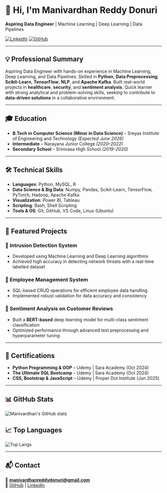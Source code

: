 # 👋 Hi, I'm Manivardhan Reddy Donuri

**Aspiring Data Engineer** | Machine Learning | Deep Learning | Data Pipelines

[![LinkedIn](https://img.shields.io/badge/LinkedIn-Manivardhan_Reddy-blue)](https://www.linkedin.com/in/manivardhan-reddy-110550311)
[![GitHub](https://img.shields.io/badge/GitHub-ManivardhanDonuri-black)](https://github.com/ManivardhanDonuri)

---

## 💡 Professional Summary
Aspiring Data Engineer with hands-on experience in Machine Learning, Deep Learning, and Data Pipelines. Skilled in **Python**, **Data Preprocessing**, **Scikit-Learn**, **TensorFlow**, **NLP**, and **Apache Kafka**. Built real-world projects in **healthcare**, **security**, and **sentiment analysis**. Quick learner with strong analytical and problem-solving skills, seeking to contribute to **data-driven solutions** in a collaborative environment.

---

## 🎓 Education
- **B.Tech in Computer Science (Minor in Data Science)** – Sreyas Institute of Engineering and Technology *(Expected June 2026)*
- **Intermediate** – Narayana Junior College *(2020–2022)*
- **Secondary School** – Srinivasa High School *(2019–2020)*

---

## 🛠 Technical Skills
- **Languages**: Python, MySQL, R
- **Data Science & Big Data**: Numpy, Pandas, Scikit-Learn, TensorFlow, PyTorch, Hadoop, Apache Kafka
- **Visualization**: Power BI, Tableau
- **Scripting**: Bash, Shell Scripting
- **Tools & OS**: Git, GitHub, VS Code, Linux (Ubuntu)

---

## 🚀 Featured Projects
### 🔹 Intrusion Detection System
- Developed using Machine Learning and Deep Learning algorithms
- Achieved high accuracy in detecting network threats with a real-time labelled dataset

### 🔹 Employee Management System
- SQL-based CRUD operations for efficient employee data handling
- Implemented robust validation for data accuracy and consistency

### 🔹 Sentiment Analysis on Customer Reviews
- Built a **BERT-based** deep learning model for multi-class sentiment classification
- Optimized performance through advanced text preprocessing and hyperparameter tuning

---


## 📜 Certifications
- **Python Programming & OOP** – Udemy | Sara Academy (Oct 2024)
- **The Ultimate SQL Bootcamp** – Udemy | Sara Academy (Oct 2024)
- **CSS, Bootstrap & JavaScript** – Udemy | Proper Dot Institute (Jun 2025)

---

## 📊 GitHub Stats
![Manivardhan's GitHub stats](https://github-readme-stats.vercel.app/api?username=ManivardhanDonuri&show_icons=true&theme=radical)

## 📈 Top Languages
![Top Langs](https://github-readme-stats.vercel.app/api/top-langs/?username=ManivardhanDonuri&layout=compact&theme=radical)

---

## 📬 Contact
📧 **manivardhanreddydonuri@gmail.com**  
🔗 [GitHub](https://github.com/ManivardhanDonuri) | [LinkedIn](https://www.linkedin.com/in/manivardhan-reddy-110550311)
